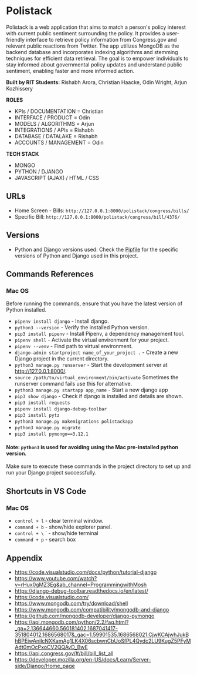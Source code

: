 # Polistack

Polistack is a web application that aims to match a person's policy interest with current public sentiment surrounding the policy. It provides a user-friendly interface to retrieve policy information from Congress.gov and relevant public reactions from Twitter. The app utilizes MongoDB as the backend database and incorporates indexing algorithms and stemming techniques for efficient data retrieval. The goal is to empower individuals to stay informed about governmental policy updates and understand public sentiment, enabling faster and more informed action.

**Built by RIT Students:** Rishabh Arora, Christian Haacke, Odin Wright, Arjun Kozhissery

**ROLES**
+ KPIs / DOCUMENTATION = Christian
+ INTERFACE / PRODUCT = Odin
+ MODELS / ALGORITHMS = Arjun
+ INTEGRATIONS / APIs = Rishabh
+ DATABASE / DATALAKE = Rishabh
+ ACCOUNTS / MANAGEMENT = Odin

**TECH STACK**
+ MONGO
+ PYTHON / DJANGO
+ JAVASCRIPT (AJAX) / HTML / CSS

## URLs

- Home Screen - Bills: `http://127.0.0.1:8000/polistack/congress/bills/`
- Specific Bill: `http://127.0.0.1:8000/polistack/congress/bill/4376/`

## Versions

- Python and Django versions used: Check the [Pipfile](Pipfile) for the specific versions of Python and Django used in this project.

## Commands References

### Mac OS

Before running the commands, ensure that you have the latest version of Python installed.

* `pipenv install django` - Install django.
* `python3 --version` - Verify the installed Python version.
* `pip3 install pipenv` - Install Pipenv, a dependency management tool.
* `pipenv shell` - Activate the virtual environment for your project.
* `pipenv --venv` - Find path to virtual environment.
* `django-admin startproject name_of_your_project .` - Create a new Django project in the current directory.
* `python3 manage.py runserver` - Start the development server at http://127.0.0.1:8000/. 
* `source /path/to/virtual_environment/bin/activate` Sometimes the runserver command fails use this for alternative.
* `python3 manage.py startapp app_name` - Start a new django app
* `pip3 show django` - Check if django is installed and details are shown.
* `pip3 install requests`
* `pipenv install django-debug-toolbar`
* `pip3 install pytz`
* `python3 manage.py makemigrations polistackapp`
* `python3 manage.py migrate`
* `pip3 install pymongo==3.12.1`

#### Note: `python3` is used for avoiding using the Mac pre-installed python version.

Make sure to execute these commands in the project directory to set up and run your Django project successfully.


## Shortcuts in VS Code

### Mac OS
* `control + l` - clear terminal window.
* `command + b` - show/hide explorer panel.
* `control + \` ` -  show/hide terminal
* `command + p` - search box


## Appendix

* https://code.visualstudio.com/docs/python/tutorial-django
* https://www.youtube.com/watch?v=rHux0gMZ3Eg&ab_channel=ProgrammingwithMosh
* https://django-debug-toolbar.readthedocs.io/en/latest/
* https://code.visualstudio.com/
* https://www.mongodb.com/try/download/shell
* https://www.mongodb.com/compatibility/mongodb-and-django
* https://github.com/mongodb-developer/django-pymongo
* https://api.mongodb.com/python/2.2/faq.html?_ga=2.136644660.560181402.1687041417-351804012.1686568017&_gac=1.59901535.1686568021.CjwKCAjwhJukBhBPEiwAniIcNXKamAg1LK4X06scbwnCbUoSfPL4Qydc2LU9KugZ5PFyMAdt0mOcPxoCV2QQAvD_BwE
* https://api.congress.gov/#/bill/bill_list_all
* https://developer.mozilla.org/en-US/docs/Learn/Server-side/Django/Home_page
